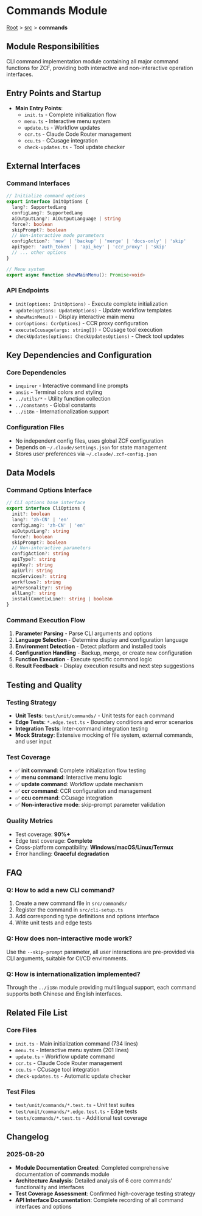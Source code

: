 # Commands Module

[Root](../../CLAUDE.md) > [src](../) > **commands**

## Module Responsibilities

CLI command implementation module containing all major command functions for ZCF, providing both interactive and non-interactive operation interfaces.

## Entry Points and Startup

- **Main Entry Points**:
  - `init.ts` - Complete initialization flow
  - `menu.ts` - Interactive menu system
  - `update.ts` - Workflow updates
  - `ccr.ts` - Claude Code Router management
  - `ccu.ts` - CCusage integration
  - `check-updates.ts` - Tool update checker

## External Interfaces

### Command Interfaces

```typescript
// Initialize command options
export interface InitOptions {
  lang?: SupportedLang
  configLang?: SupportedLang
  aiOutputLang?: AiOutputLanguage | string
  force?: boolean
  skipPrompt?: boolean
  // Non-interactive mode parameters
  configAction?: 'new' | 'backup' | 'merge' | 'docs-only' | 'skip'
  apiType?: 'auth_token' | 'api_key' | 'ccr_proxy' | 'skip'
  // ... other options
}

// Menu system
export async function showMainMenu(): Promise<void>
```

### API Endpoints

- `init(options: InitOptions)` - Execute complete initialization
- `update(options: UpdateOptions)` - Update workflow templates
- `showMainMenu()` - Display interactive main menu
- `ccr(options: CcrOptions)` - CCR proxy configuration
- `executeCcusage(args: string[])` - CCusage tool execution
- `checkUpdates(options: CheckUpdatesOptions)` - Check tool updates

## Key Dependencies and Configuration

### Core Dependencies

- `inquirer` - Interactive command line prompts
- `ansis` - Terminal colors and styling
- `../utils/*` - Utility function collection
- `../constants` - Global constants
- `../i18n` - Internationalization support

### Configuration Files

- No independent config files, uses global ZCF configuration
- Depends on `~/.claude/settings.json` for state management
- Stores user preferences via `~/.claude/.zcf-config.json`

## Data Models

### Command Options Interface

```typescript
// CLI options base interface
export interface CliOptions {
  init?: boolean
  lang?: 'zh-CN' | 'en'
  configLang?: 'zh-CN' | 'en'
  aiOutputLang?: string
  force?: boolean
  skipPrompt?: boolean
  // Non-interactive parameters
  configAction?: string
  apiType?: string
  apiKey?: string
  apiUrl?: string
  mcpServices?: string
  workflows?: string
  aiPersonality?: string
  allLang?: string
  installCometixLine?: string | boolean
}
```

### Command Execution Flow

1. **Parameter Parsing** - Parse CLI arguments and options
2. **Language Selection** - Determine display and configuration language
3. **Environment Detection** - Detect platform and installed tools
4. **Configuration Handling** - Backup, merge, or create new configuration
5. **Function Execution** - Execute specific command logic
6. **Result Feedback** - Display execution results and next step suggestions

## Testing and Quality

### Testing Strategy

- **Unit Tests**: `test/unit/commands/` - Unit tests for each command
- **Edge Tests**: `*.edge.test.ts` - Boundary conditions and error scenarios
- **Integration Tests**: Inter-command integration testing
- **Mock Strategy**: Extensive mocking of file system, external commands, and user input

### Test Coverage

- ✅ **init command**: Complete initialization flow testing
- ✅ **menu command**: Interactive menu logic
- ✅ **update command**: Workflow update mechanism
- ✅ **ccr command**: CCR configuration and management
- ✅ **ccu command**: CCusage integration
- ✅ **Non-interactive mode**: skip-prompt parameter validation

### Quality Metrics

- Test coverage: **90%+**
- Edge test coverage: **Complete**
- Cross-platform compatibility: **Windows/macOS/Linux/Termux**
- Error handling: **Graceful degradation**

## FAQ

### Q: How to add a new CLI command?

1. Create a new command file in `src/commands/`
2. Register the command in `src/cli-setup.ts`
3. Add corresponding type definitions and options interface
4. Write unit tests and edge tests

### Q: How does non-interactive mode work?

Use the `--skip-prompt` parameter, all user interactions are pre-provided via CLI arguments, suitable for CI/CD environments.

### Q: How is internationalization implemented?

Through the `../i18n` module providing multilingual support, each command supports both Chinese and English interfaces.

## Related File List

### Core Files

- `init.ts` - Main initialization command (734 lines)
- `menu.ts` - Interactive menu system (201 lines)
- `update.ts` - Workflow update command
- `ccr.ts` - Claude Code Router management
- `ccu.ts` - CCusage tool integration
- `check-updates.ts` - Automatic update checker

### Test Files

- `test/unit/commands/*.test.ts` - Unit test suites
- `test/unit/commands/*.edge.test.ts` - Edge tests
- `tests/commands/*.test.ts` - Additional test coverage

## Changelog

### 2025-08-20

- **Module Documentation Created**: Completed comprehensive documentation of commands module
- **Architecture Analysis**: Detailed analysis of 6 core commands' functionality and interfaces
- **Test Coverage Assessment**: Confirmed high-coverage testing strategy
- **API Interface Documentation**: Complete recording of all command interfaces and options

